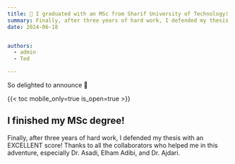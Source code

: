 ```yaml
---
title: 🎉 I graduated with an MSc from Sharif University of Technology!
summary: Finally, after three years of hard work, I defended my thesis with an EXCELLENT score! Thanks to all the collaborators who helped me in this adventure, especially Dr. Asadi, Elham Adibi, and Dr. Ajdari.
date: 2024-06-18


authors:
  - admin
  - Ted

---
```


So delighted to announce 👋

{{< toc mobile_only=true is_open=true >}}

## I finished my MSc degree!

Finally, after three years of hard work, I defended my thesis with an EXCELLENT score! Thanks to all the collaborators who helped me in this adventure, especially Dr. Asadi, Elham Adibi, and Dr. Ajdari.